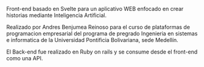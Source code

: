 Front-end basado en Svelte para un aplicativo WEB enfocado en crear historias mediante Inteligencia Artificial.

Realizado por Andres Benjumea Reinoso para el curso de 
plataformas de programacion empresarial del programa de pregrado
Ingenieria en sistemas e informatica de la 
Universidad Pontificia Bolivariana, sede Medellín. 

El Back-end fue realizado en Ruby on rails y se consume desde el front-end como una API.
